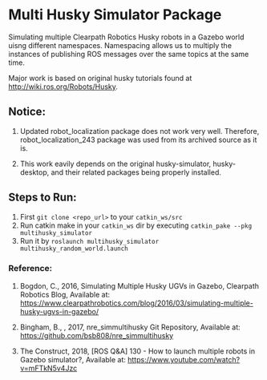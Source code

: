 # Multi Husky Simulator Package
Simulating multiple Clearpath Robotics Husky robots in a Gazebo world uisng different namespaces. Namespacing allows us to multiply the instances of publishing ROS messages over the same topics at the same time.

Major work is based on original husky tutorials found at http://wiki.ros.org/Robots/Husky.

## Notice: 
1. Updated robot_localization package does not work very well. Therefore, robot_localization_243 package was used from its archived source as it is.

2. This work eavily depends on the original husky-simulator, husky-desktop, and their related packages being properly installed.

## Steps to Run:
1. First `git clone <repo_url>` to your `catkin_ws/src`
2. Run catkin make in your `catkin_ws` dir by executing `catkin_pake --pkg multihusky_simulator`
3. Run it by `roslaunch multihusky_simulator multihusky_random_world.launch`

### Reference:
1. Bogdon, C., 2016, Simulating Multiple Husky UGVs in Gazebo, Clearpath Robotics Blog, Available at: https://www.clearpathrobotics.com/blog/2016/03/simulating-multiple-husky-ugvs-in-gazebo/

2. Bingham, B., <bsb808>, 2017, nre_simmultihusky Git Repository, Available at: https://github.com/bsb808/nre_simmultihusky

3. The Construct, 2018, [ROS Q&A] 130 - How to launch multiple robots in Gazebo simulator?, Available at: https://www.youtube.com/watch?v=mFTkN5v4Jzc

